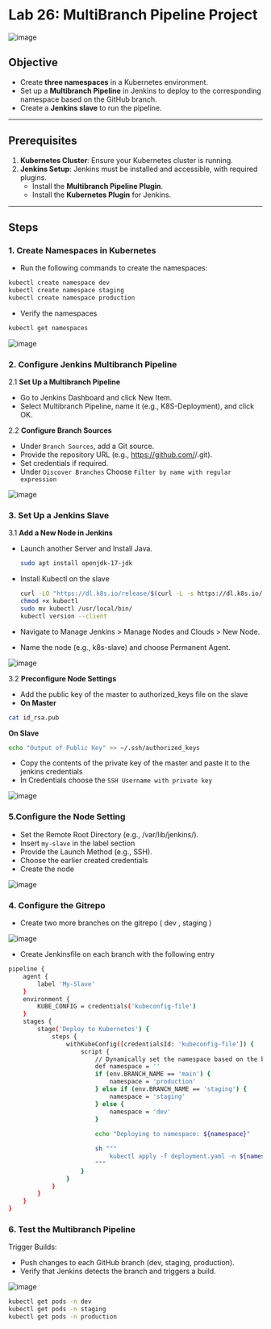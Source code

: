 # Lab 26: MultiBranch Pipeline Project  

![image](https://github.com/user-attachments/assets/abfd7a7b-df2d-4164-a37f-9d6d439a52fe)

## Objective  
- Create **three namespaces** in a Kubernetes environment.  
- Set up a **Multibranch Pipeline** in Jenkins to deploy to the corresponding namespace based on the GitHub branch.  
- Create a **Jenkins slave** to run the pipeline.  

---

## Prerequisites  

1. **Kubernetes Cluster**: Ensure your Kubernetes cluster is running.  
2. **Jenkins Setup**: Jenkins must be installed and accessible, with required plugins.  
   - Install the **Multibranch Pipeline Plugin**.  
   - Install the **Kubernetes Plugin** for Jenkins.  

---

## Steps  

### 1. Create Namespaces in Kubernetes  

- Run the following commands to create the namespaces:  

```bash
kubectl create namespace dev  
kubectl create namespace staging  
kubectl create namespace production
```
- Verify the namespaces

```bash
kubectl get namespaces
```
![image](https://github.com/user-attachments/assets/6d6d4b9b-88cd-48c0-bb5c-8264c4c9a4d3)

### 2. Configure Jenkins Multibranch Pipeline

2.1 **Set Up a Multibranch Pipeline**

- Go to Jenkins Dashboard and click New Item.
- Select Multibranch Pipeline, name it (e.g., K8S-Deployment), and click OK.

2.2 **Configure Branch Sources**

- Under `Branch Sources`, add a Git source.
- Provide the repository URL (e.g., https://github.com/<your-username>/<repo-name>.git).
- Set credentials if required.
- Under `Discover Branches` Choose `Filter by name with regular expression`
  
![image](https://github.com/user-attachments/assets/7eada1f0-cb93-46fa-8ba5-2d4c5aa431d5)

### 3. Set Up a Jenkins Slave

3.1 **Add a New Node in Jenkins**

- Launch another Server and Install Java.
  
  ```bash
  sudo apt install openjdk-17-jdk
  ```

- Install Kubectl on the slave
  ```bash
  curl -LO "https://dl.k8s.io/release/$(curl -L -s https://dl.k8s.io/release/stable.txt)/bin/linux/amd64/kubectl"
  chmod +x kubectl
  sudo mv kubectl /usr/local/bin/
  kubectl version --client
  ```
- Navigate to Manage Jenkins > Manage Nodes and Clouds > New Node.
- Name the node (e.g., k8s-slave) and choose Permanent Agent.

![image](https://github.com/user-attachments/assets/e797a31c-66ec-4933-a892-3fa01dd2246a)

3.2 **Preconfigure Node Settings**


-  Add the public key of the master to authorized_keys file on the slave
- **On Master**
```bash
cat id_rsa.pub
```
**On Slave**

```bash
echo "Output of Public Key" >> ~/.ssh/authorized_keys
```
- Copy the contents of the private key of the master and paste it to the jenkins credentials
- In Credentials choose the `SSH Username with private key`

![image](https://github.com/user-attachments/assets/6688bb2d-038e-4c65-8c1e-64cf9602dc62)

### 5.Configure the Node Setting

- Set the Remote Root Directory (e.g., /var/lib/jenkins/).
- Insert `my-slave` in the label section
- Provide the Launch Method (e.g., SSH).
- Choose the earlier created credentials
- Create the node

![image](https://github.com/user-attachments/assets/1a999ebb-ed27-4e2b-8264-704dadba9824)

### 4. Configure the Gitrepo
- Create two more branches on the gitrepo ( dev , staging )

![image](https://github.com/user-attachments/assets/a894e952-d947-431b-96df-66a7f5e8fdcb)

- Create Jenkinsfile on each branch with the following entry

```bash
pipeline {
    agent {
        label 'My-Slave'
    } 
    environment {
        KUBE_CONFIG = credentials('kubeconfig-file')
    }
    stages {
        stage('Deploy to Kubernetes') {
            steps {
                withKubeConfig([credentialsId: 'kubeconfig-file']) {
                    script {
                        // Dynamically set the namespace based on the branch name
                        def namespace = ''
                        if (env.BRANCH_NAME == 'main') {
                            namespace = 'production'
                        } else if (env.BRANCH_NAME == 'staging') {
                            namespace = 'staging'
                        } else {
                            namespace = 'dev'
                        }
                        
                        echo "Deploying to namespace: ${namespace}"

                        sh """
                            kubectl apply -f deployment.yaml -n ${namespace}
                        """
                    }
                }
            }
        }
    }
}
```
### 6. Test the Multibranch Pipeline

Trigger Builds:

- Push changes to each GitHub branch (dev, staging, production).
- Verify that Jenkins detects the branch and triggers a build.

![image](https://github.com/user-attachments/assets/72c180bf-f778-4ce2-8df0-076c2b832251)

```bash
kubectl get pods -n dev
kubectl get pods -n staging
kubectl get pods -n production
```

